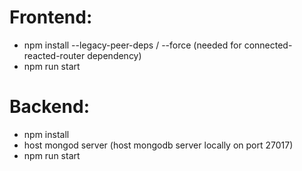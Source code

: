 # Frontend:
- npm install --legacy-peer-deps / --force (needed for connected-reacted-router dependency)
- npm run start

# Backend:
- npm install
- host mongod server (host mongodb server locally on port 27017)
- npm run start